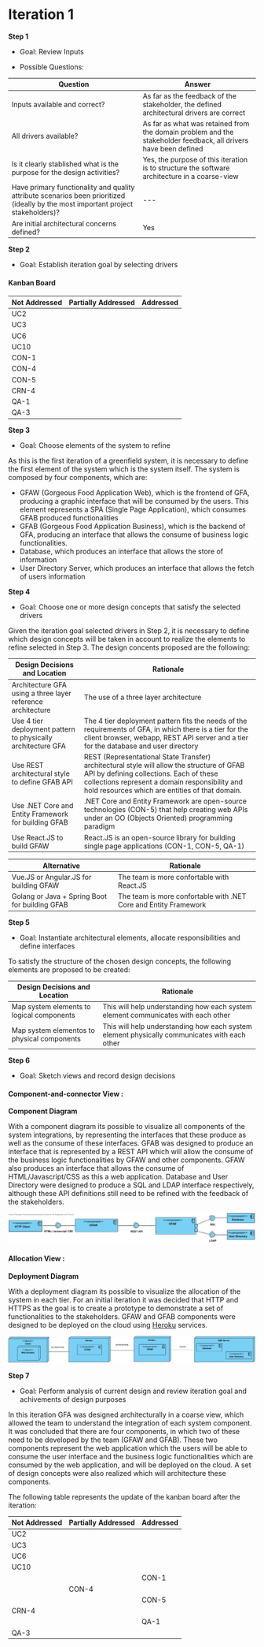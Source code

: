 # Iteration 1

**Step 1**

- Goal: Review Inputs

- Possible Questions:

|Question|Answer|
|--------|------|
|Inputs available and correct?|As far as the feedback of the stakeholder, the defined architectural drivers are correct|
|All drivers available?|As far as what was retained from the domain problem and the stakeholder feedback, all drivers have been defined|
|Is it clearly stablished what is the purpose for the design activities?|Yes, the purpose of this iteration is to structure the software architecture in a coarse-view|
|Have primary functionality and quality attribute scenarios been prioritized (ideally by the most important project stakeholders)?|---|
|Are initial architectural concerns defined?|Yes|

**Step 2**

- Goal: Establish iteration goal by selecting drivers

#### Kanban Board

| Not Addressed | Partially Addressed | Addressed |
|---------------|---------------------|-----------|
| UC2 |||
| UC3 |||
| UC6 |||
| UC10 |||
| CON-1 ||| 
| CON-4 |||
| CON-5 |||
| CRN-4 |||
| QA-1 |||
| QA-3 |||

**Step 3**

- Goal: Choose elements of the system to refine

As this is the first iteration of a greenfield system, it is necessary to define the first element of the system which is the system itself. The system is composed by four components, which are:

- GFAW (Gorgeous Food Application Web), which is the frontend of GFA, producing a graphic interface that will be consumed by the users. This element represents a SPA (Single Page Application), which consumes GFAB produced functionalities
- GFAB (Gorgeous Food Application Business), which is the backend of GFA, producing an interface that allows the consume of business logic functionalities.
- Database, which produces an interface that allows the store of information
- User Directory Server, which produces an interface that allows the fetch of users information

**Step 4**

- Goal: Choose one or more design concepts that satisfy the selected drivers

Given the iteration goal selected drivers in Step 2, it is necessary to define which design concepts will be taken in account to realize the elements to refine selected in Step 3. The design concents proposed are the following:

|Design Decisions and Location|Rationale|
|-----------------------------|---------|
|Architecture GFA using a three layer reference architecture|The use of a three layer architecture|
|Use 4 tier deployment pattern to physically architecture GFA|The 4 tier deployment pattern fits the needs of the requirements of GFA, in which there is a tier for the client browser, webapp, REST API server and a tier for the database and user directory|
|Use REST architectural style to define GFAB API|REST (Representational State Transfer) architectural style will allow the structure of GFAB API by defining collections. Each of these collections represent a domain responsibility and hold resources which are entities of that domain.|
|Use .NET Core and Entity Framework for building GFAB|.NET Core and Entity Framework are open-source technologies (CON-5) that help creating web APIs under an OO (Objects Oriented) programming paradigm|
|Use React.JS to build GFAW|React.JS is an open-source library for building single page applications (CON-1, CON-5, QA-1)|

|Alternative|Rationale|
|-----------|---------|
|Vue.JS or Angular.JS for building GFAW|The team is more confortable with React.JS|
|Golang or Java + Spring Boot for building GFAB|The team is more confortable with .NET Core and Entity Framework|

**Step 5**

- Goal: Instantiate architectural elements, allocate responsibilities and define interfaces

To satisfy the structure of the chosen design concepts, the following elements are proposed to be created:

|Design Decisions and Location|Rationale|
|-----------------------------|---------|
|Map system elements to logical components|This will help understanding how each system element communicates with each other|
|Map system elementos to physical components|This will help understanding how each system element physically communicates with each other|


**Step 6**

- Goal: Sketch views and record design decisions

#### Component-and-connector View : 

   **Component Diagram**

   With a component diagram its possible to visualize all components of the system integrations, by representing the interfaces that these produce as well as the consume of these interfaces. GFAB was designed to produce an interface that is represented by a REST API which will allow the consume of the business logic functionalities by GFAW and other components. GFAW also produces an interface that allows the consume of HTML/Javascript/CSS as this a web application. Database and User Directory were designed to produce a SQL and LDAP interface respectively, although these API definitions still need to be refined with the feedback of the stakeholders.

   ![ComponentDiagram](diagrams/component_diagram_coarse_granularity.png)

#### Allocation View :

   **Deployment Diagram**

   With a deployment diagram its possible to visualize the allocation of the system in each tier. For an initial iteration it was decided that HTTP and HTTPS as the goal is to create a prototype to demonstrate a set of functionalities to the stakeholders. GFAW and GFAB components were designed to be deployed on the cloud using [Heroku](https://www.heroku.com) services.

   ![DeploymentDiagram](diagrams/deployment_diagram_coarse_granularity.png)

**Step 7**

- Goal: Perform analysis of current design and review iteration goal and achivements of design purposes

In this iteration GFA was designed architecturally in a coarse view, which allowed the team to understand the integration of each system component. It was concluded that there are four components, in which two of these need to be developed by the team (GFAW and GFAB). These two components represent the web application which the users will be able to consume the user interface and the business logic functionalities which are consumed by the web application, and will be deployed on the cloud. A set of design concepts were also realized which will architecture these components.

The following table represents the update of the kanban board after the iteration:

| Not Addressed | Partially Addressed | Addressed |
|---------------|---------------------|-----------|
| UC2 |||
| UC3 |||
| UC6 |||
| UC10 |||
||| CON-1 | 
|| CON-4 ||
||| CON-5 |
| CRN-4 |||
||| QA-1 |
| QA-3 |||
